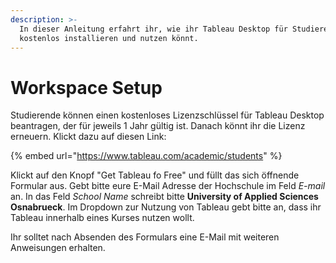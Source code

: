 ```yaml
---
description: >-
  In dieser Anleitung erfahrt ihr, wie ihr Tableau Desktop für Studierende
  kostenlos installieren und nutzen könnt.
---
```


# Workspace Setup

Studierende können einen kostenloses Lizenzschlüssel für Tableau Desktop beantragen, der für jeweils 1 Jahr gültig ist. Danach könnt ihr die Lizenz erneuern. Klickt dazu auf diesen Link:

{% embed url="https://www.tableau.com/academic/students" %}

Klickt auf den Knopf "Get Tableau fo Free" und füllt das sich öffnende Formular aus. Gebt bitte eure E-Mail Adresse der Hochschule im Feld _E-mail_ an. In das Feld _School Name_ schreibt bitte **University of Applied Sciences Osnabrueck**. Im Dropdown zur Nutzung von Tableau gebt bitte an, dass ihr Tableau innerhalb eines Kurses nutzen wollt.

Ihr solltet nach Absenden des Formulars eine E-Mail mit weiteren Anweisungen erhalten.
